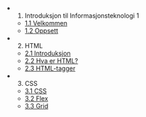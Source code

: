 <!-- _navbar.md -->
* 1. Introduksjon til Informasjonsteknologi 1

  * [1.1 Velkommen](./1-introduksjon/velkommen.md)
  * [1.2 Oppsett](./1-introduksjon/oppsett.md)

* 2. HTML
  * [2.1 Introduksjon](./2-html/introduksjon.md)
  * [2.2 Hva er HTML?](./2-html/hva-er-html.md)
  * [2.3 HTML-tagger](./2-html/tagger.md)
* 3. CSS
  * [3.1 CSS](./3-css/css.md)
  * [3.2 Flex](./3-css/flex.md)
  * [3.3 Grid](./3-css/grid.md)
